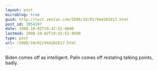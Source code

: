 ```yaml
---
layout: post
microblog: true
guid: http://twit.vmstan.com/2008/10/02/944202617.html
post_id: 3054197
date: 2008-10-02T19:42:52-0600
lastmod: 2008-10-02T19:42:52-0600
type: post
url: /2008/10/02/944202617.html
---
```

Biden comes off as intelligent. Palin comes off restating talking points, badly.
